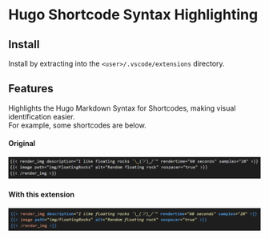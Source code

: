 # Hugo Shortcode Syntax Highlighting  

## Install  
Install by extracting into the `<user>/.vscode/extensions` directory.  

## Features  
Highlights the Hugo Markdown Syntax for Shortcodes, making visual identification easier.  
For example, some shortcodes are below.  

#### Original  
<img src="Hugo_Original.png" width="960">  

#### With this extension  
<img src="Hugo_Demo.png" width="960">